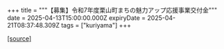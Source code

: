 +++
title = """【募集】令和7年度栗山町まちの魅力アップ応援事業交付金"""
date = 2025-04-13T15:00:00.000Z
expiryDate = 2025-04-21T08:37:48.309Z
tags = ["kuriyama"]
+++


[[source]](https://www.town.kuriyama.hokkaido.jp/soshiki/31/633.html)

